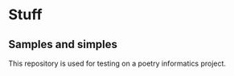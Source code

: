 # Stuff

## Samples and simples

This repository is used for testing on a poetry informatics project.
